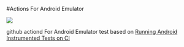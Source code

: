 #Actions For Android Emulator

![](https://github.com/arimura/actions-intro/workflows/CI/badge.svg)

github actiond For Android Emulator test based on [Running Android Instrumented Tests on CI](https://dev.to/ychescale9/running-android-emulators-on-ci-from-bitrise-io-to-github-actions-3j76)
